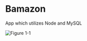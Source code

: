 # Bamazon
App which utilizes Node and MySQL

![Figure 1-1](https://raw.github.com/FyperTheViper/Bamazon/master/images/bamazon.png "Figure 1-1")
